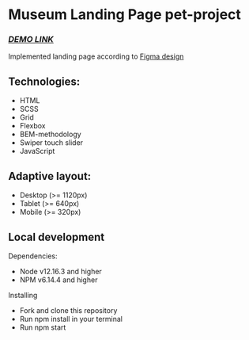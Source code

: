 # Museum Landing Page pet-project
### ***[DEMO LINK](https://d-hubych.github.io/landing_page_museum/)***

Implemented landing page according to [Figma design](https://www.figma.com/file/cRBCqE06cDrY3s4jX7h3iY/%D0%9D%D0%90%D0%9C%D0%A3-(Edit)?type=design&node-id=320-165)

## Technologies:
- HTML
- SCSS
- Grid
- Flexbox
- BEM-methodology
- Swiper touch slider
- JavaScript

## Adaptive layout:
- Desktop (>= 1120px)
- Tablet (>= 640px)
- Mobile (>= 320px)


## Local development
Dependencies:

- Node v12.16.3 and higher
- NPM v6.14.4 and higher

Installing
- Fork and clone this repository
- Run npm install in your terminal
- Run npm start

